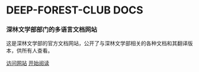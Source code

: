 <h1 id="cover-heading">
  DEEP-FOREST-CLUB DOCS
</h1>


### 深林文学部部门的多语言文档网站

这是深林文学部的官方文档网站，公开了与深林文学部相关的各种文档和其翻译版本，供所有人查看。


[访问网站](https://deep-forest-club.wikidot.com/)
[开始阅读](#select-localization-version)